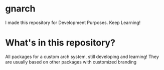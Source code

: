 # gnarch
I made this repository for Development Purposes. Keep Learning!

# What's in this repository?
All packages for a custom arch system, still developing and learning!
They are usually based on other packages with customized branding

